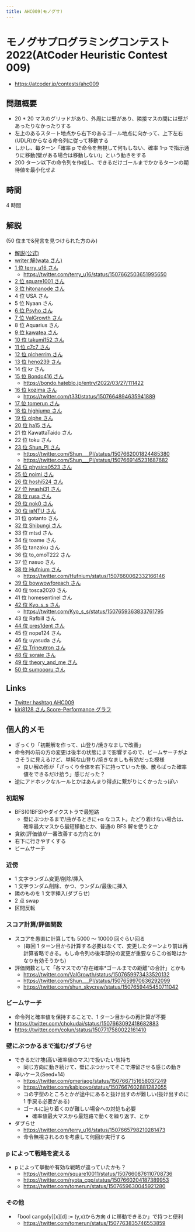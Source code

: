 ```yaml
---
title: AHC009(モノグサ)
---
```


# モノグサプログラミングコンテスト 2022(AtCoder Heuristic Contest 009)

- https://atcoder.jp/contests/ahc009

## 問題概要

- 20 \* 20 マスのグリッドがあり、外周には壁があり、隣接マスの間には壁があったりなかったりする
- 左上のあるスタート地点から右下のあるゴール地点に向かって、上下左右(UDLR)からなる命令列に従って移動する
- しかし、毎ターン「確率 p で命令を無視して何もしない、確率 1-p で指示通りに移動(壁がある場合は移動しない)」という動きをする
- 200 ターン以下の命令列を作成し、できるだけゴールまでかかるターンの期待値を最小化せよ

## 時間

4 時間

## 解説

(50 位まで&発言を見つけられた方のみ)

- [解説(公式)](https://atcoder.jp/contests/ahc009/editorial)
- [writer 解(wata さん)](https://twitter.com/wata_orz/status/1507660020963414016)
- [1 位 terry_u16 さん](https://twitter.com/terry_u16/status/1507660599001780226)
  - https://twitter.com/terry_u16/status/1507662503651995650
- [2 位 square1001 さん](https://twitter.com/square10011/status/1507660876110708736)
- [3 位 hitonanode さん](https://twitter.com/rsat__m/status/1507663533139718145)
- 4 位 USA さん
- 5 位 Nyaan さん
- [6 位 Psyho さん](https://twitter.com/FakePsyho/status/1507664421132324869)
- [7 位 ValGrowth さん](https://twitter.com/ValGrowth/status/1507659973433520132)
- 8 位 Aquarius さん
- [9 位 kawatea さん](https://twitter.com/kawatea03/status/1507660902794817537)
- [10 位 takumi152 さん](https://twitter.com/takumi152/status/1507661320367538176)
- [11 位 c7c7 さん](https://twitter.com/C7C7LL/status/1507660174470787073)
- [12 位 plcherrim さん](https://twitter.com/plcherrim/status/1507663997289451521)
- [13 位 heno239 さん](https://twitter.com/heno_code/status/1507659870123700226)
- 14 位 kr さん
- [15 位 Bondo416 さん](https://twitter.com/bond_cmprog/status/1507659214902407172)
  - https://bondo.hateblo.jp/entry/2022/03/27/111422
- [16 位 kozima さん](https://twitter.com/t33f/status/1507659014636974086)
  - https://twitter.com/t33f/status/1507664894635941889
- [17 位 tomerun さん](https://twitter.com/tomerun/status/1507659630045921280)
- [18 位 highjump さん](https://twitter.com/highjump_425/status/1507662711202926600)
- [19 位 olphe さん](https://twitter.com/_olphe/status/1507659331638276110)
- [20 位 ha15 さん](https://twitter.com/ha15p/status/1507663493272850433)
- 21 位 KawattaTaido さん
- 22 位 toku さん
- [23 位 Shun_PI さん](https://twitter.com/Shun___PI/status/1507659970636292099)
  - https://twitter.com/Shun___PI/status/1507662001824485380
  - https://twitter.com/Shun___PI/status/1507669145231687682
- [24 位 physics0523 さん](https://twitter.com/butsurizuki/status/1507661093166260231)
- [25 位 noimi さん](https://twitter.com/noimi_kyopro/status/1507659006747512836)
- [26 位 hoshi524 さん](https://twitter.com/hoshi524/status/1507667761350475778)
- [27 位 iwashi31 さん](https://twitter.com/iwashi31/status/1507664742110085121)
- [28 位 rusa さん](https://twitter.com/rusa6111/status/1507666559669800961)
- [29 位 nok0 さん](https://twitter.com/nok0_kyopro/status/1507658979475828736)
- [30 位 iaNTU さん](https://twitter.com/iaNTU_/status/1507659307533303812)
- 31 位 gotanto さん
- [32 位 Shibungi さん](https://twitter.com/Shibungi_kyopro/status/1507659462165016576)
- 33 位 mtsd さん
- 34 位 toame さん
- 35 位 tanzaku さん
- 36 位 to_omoT222 さん
- 37 位 nasuo さん
- [38 位 Hufnium さん](https://twitter.com/Hufnium/status/1507659693678039040)
  - https://twitter.com/Hufnium/status/1507660062332166146
- [39 位 bowwowforeach さん](https://twitter.com/bowwowforeach/status/1507661031648096263)
- 40 位 tosca2020 さん
- 41 位 homesentinel さん
- [42 位 Kyo_s_s さん](https://twitter.com/Kyo_s_s/status/1507658893287358470)
  - https://twitter.com/Kyo_s_s/status/1507659363833761795
- 43 位 Rafbill さん
- [44 位 pres1dent さん](https://twitter.com/Preds1dent/status/1507666214687969281)
- 45 位 nope124 さん
- 46 位 uyasuda さん
- [47 位 Trineutron さん](https://twitter.com/trineutron/status/1507661736429916162)
- [48 位 soraie さん](https://twitter.com/soraie_/status/1507669693502406656)
- [49 位 theory_and_me さん](https://twitter.com/theory_and_me/status/1507659669854363654)
- [50 位 sumoooru さん](https://twitter.com/sumoooru/status/1507660018547847170)

## Links

- [Twitter hashtag AHC009](https://twitter.com/hashtag/AHC009)
- [kiri8128 さん Score-Performance グラフ](https://twitter.com/kiri8128/status/1507727139902455808)

## 個人的メモ

- ざっくり「初期解を作って、山登り/焼きなましで改善」
- 命令列の前の方の変更は後半の状態にまで影響するので、ビームサーチがよさそうに見えるけど、単純な山登り/焼きなましも有効だった模様
  - 良い解の形が「ざっくり全体を右下に持っていった後、散らばった確率値をできるだけ拾う」感じだった？
- 逆にアドホックなルールとかはあんまり得点に繋がりにくかったっぽい

### 初期解

- BFS(01BFS)やダイクストラで最短路
  - 壁にぶつかるまで/曲がるときに+α なコスト。たどり着けない場合は、確率最大マスから最短移動とか、普通の BFS 解を使うとか
- 貪欲(評価値が一番改善する方向とか)
- 右下に行きやすくする
- ビームサーチ

### 近傍

- 1 文字ランダム変更/削除/挿入
- 1 文字ランダム削除、かつ、ランダム/最後に挿入
- 隣のものを 1 文字挿入(ダブらせ)
- 2 点 swap
- 区間反転

### スコア計算/評価関数

- スコアを愚直に計算しても 5000 ～ 10000 回ぐらい回る
  - (毎回 1 ターン目から計算する必要はなくて、変更したターンより前は再計算省略できる。もし命令列の後半部分の変更が重要ならこの省略はかなり有効そうかも)
- 評価関数として「各マスでの"存在確率\*ゴールまでの距離"の合計」とかも
  - https://twitter.com/ValGrowth/status/1507659973433520132
  - https://twitter.com/Shun___PI/status/1507659970636292099
  - https://twitter.com/shun_skycrew/status/1507659445450711042

### ビームサーチ

- 命令列と確率値を保持することで、1 ターン目からの再計算が不要
- https://twitter.com/chokudai/status/1507663092418682883
- https://twitter.com/colun/status/1507717580022161410

### 壁にぶつかるまで進む/ダブらせ

- できるだけ塊(高い確率値のマス)で扱いたい気持ち
  - 同じ方向に動き続けて、壁にぶつかってそこで滞留させる感じの動き
- 辛いケース(Seed=14)
  - https://twitter.com/gmeriaog/status/1507667151658037249
  - https://twitter.com/kabipoyo/status/1507667602881282055
  - コの字型のところとかが途中にあると抜け出すのが難しい(抜け出すのに 1 手戻る必要がある)
  - ゴールに辿り着くのが難しい場合への対処も必要
    - 確率値最大マスから最短路で動くを繰り返す、とか
- ダブらせ
  - https://twitter.com/terry_u16/status/1507665798210281473
  - 命令無視されるのを考慮して何回か実行する

### p によって戦略を変える

- p によって挙動や有効な戦略が違っていたかも？
  - https://twitter.com/square10011/status/1507660876110708736
  - https://twitter.com/ryota_cpp/status/1507660204187389953
  - https://twitter.com/tomerun/status/1507659630045921280

### その他

- 「bool cango[y][x][d] := (y,x)から方向 d に移動できるか」で持つと便利
  - https://twitter.com/tomerun/status/1507763835746553859

